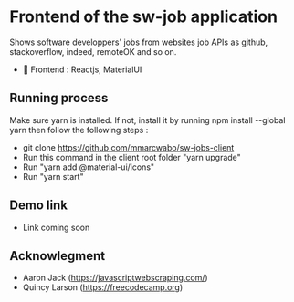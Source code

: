 # Frontend of the sw-job application

  Shows software developpers' jobs from websites job APIs as github, stackoverflow, indeed, remoteOK and so on.

  * 🌟 Frontend :  Reactjs, MaterialUI

  ## Running process
  Make sure yarn is installed.
  If not, install it by running npm install --global yarn then follow the following steps : 
  * git clone https://github.com/mmarcwabo/sw-jobs-client
  * Run this command in the client root folder  "yarn upgrade"
  * Run "yarn add @material-ui/icons"
  * Run "yarn start"

  ## Demo link
  * Link coming soon

  ## Acknowlegment
  * Aaron Jack (https://javascriptwebscraping.com/)
  * Quincy Larson (https://freecodecamp.org)
